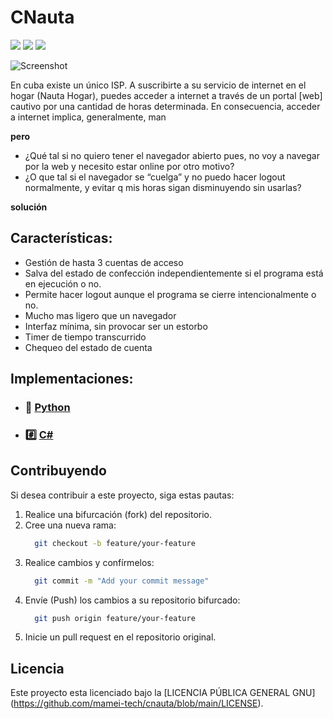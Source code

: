 # CNauta

![](https://img.shields.io/badge/build-passing-brightgreen?style=flat)
![](https://img.shields.io/badge/release-v0.2.1-inactive?style=flat)
![](https://img.shields.io/badge/reposize-3.4MB-inactive?style=flat)


![Screenshot](../../overrides/assets/images/ico-signal.ico)

En cuba existe un único ISP. A suscribirte a su servicio de internet en el hogar (Nauta Hogar), puedes acceder a internet a través de un portal [web] cautivo por una cantidad de horas determinada. En consecuencia, acceder a internet implica, generalmente, man

**pero**

- ¿Qué tal si no quiero tener el navegador abierto pues, no voy a navegar por la web y necesito estar online por otro motivo?
- ¿O que tal si el navegador se “cuelga” y no puedo hacer logout normalmente, y evitar q mis horas sigan disminuyendo sin usarlas?

**solución**


## Características:

- Gestión de hasta 3 cuentas de acceso
- Salva del estado de confección independientemente si el programa está en ejecución o no.
- Permite hacer logout aunque el programa se cierre intencionalmente o no.
- Mucho mas ligero que un navegador
- Interfaz mínima, sin provocar ser un estorbo
- Timer de tiempo transcurrido
- Chequeo del estado de cuenta

## Implementaciones:

- ### 🐍 [Python](https://github.com/mamei-tech/cnauta/tree/main/multiplatform/python)
- ### #️⃣ [C#](https://github.com/mamei-tech/cnauta/tree/main/win)

## Contribuyendo

Si desea contribuir a este proyecto, siga estas pautas:

1. Realice una bifurcación (fork) del repositorio.
2. Cree una nueva rama:
    ```bash
      git checkout -b feature/your-feature
    ```
3. Realice cambios y confírmelos:
    ```bash
      git commit -m "Add your commit message"
    ```
4. Envíe (Push) los cambios a su repositorio bifurcado:
    ```bash
      git push origin feature/your-feature
    ```
5. Inicie un pull request en el repositorio original.

## Licencia

Este proyecto esta licenciado bajo la [LICENCIA PÚBLICA GENERAL GNU] (https://github.com/mamei-tech/cnauta/blob/main/LICENSE).

[//]: # (* [Partes del sistema]&#40;section/tutorial.md#componentes-del-sistema-vot-e&#41;)

[//]: # (* [Manual del usuario]&#40;section/tutorial.md&#41;)

[//]: # (* [Glosario]&#40;glossary.md&#41;)

[//]: # (* [Sobre nosotros]&#40;about.md&#41;)
